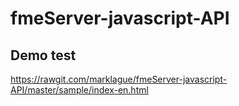 # fmeServer-javascript-API

## Demo test
https://rawgit.com/marklague/fmeServer-javascript-API/master/sample/index-en.html
